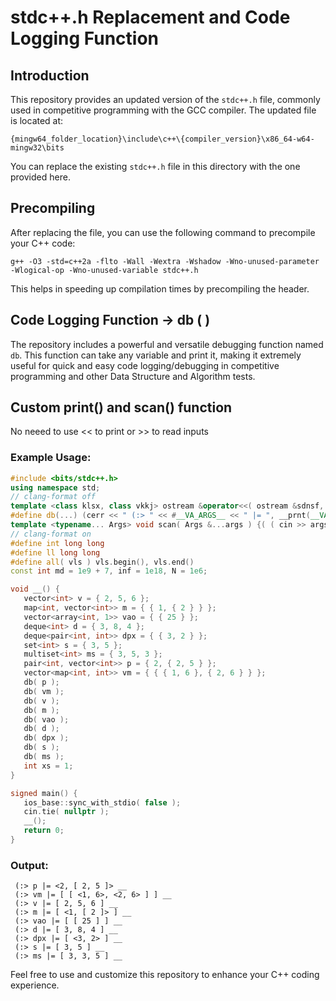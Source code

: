 # stdc++.h Replacement and Code Logging Function

## Introduction

This repository provides an updated version of the `stdc++.h` file, commonly used in competitive programming with the GCC compiler. The updated file is located at:

`{mingw64_folder_location}\include\c++\{compiler_version}\x86_64-w64-mingw32\bits`

You can replace the existing `stdc++.h` file in this directory with the one provided here.

## Precompiling

After replacing the file, you can use the following command to precompile your C++ code:

```bash/cmd
g++ -O3 -std=c++2a -flto -Wall -Wextra -Wshadow -Wno-unused-parameter -Wlogical-op -Wno-unused-variable stdc++.h
```

This helps in speeding up compilation times by precompiling the header.

## Code Logging Function -> db ( )

The repository includes a powerful and versatile debugging function named `db`. This function can take any variable and print it, making it extremely useful for quick and easy code logging/debugging in competitive programming and other Data Structure and Algorithm tests.


## Custom print() and scan() function 

No neeed to use << to print or >> to read inputs 

### Example Usage:

```cpp
#include <bits/stdc++.h>
using namespace std;
// clang-format off
template <class klsx, class vkkj> ostream &operator<<( ostream &sdnsf, const pair<klsx, vkkj> &prs ); template <typename T, typename = enable_if_t<!is_same_v<T, string> && !is_void_v<typename T::value_type>>> ostream &operator<<( ostream &sdnsf, const T &__v_V_ ) {sdnsf << "[ ";for ( auto i = __v_V_.begin(); i != __v_V_.end(); i++ )i == __v_V_.begin() ? sdnsf << *i : sdnsf << ", " << *i;return sdnsf << " ]"; } template <class klsx, class vkkj> ostream &operator<<( ostream &sdnsf, const pair<klsx, vkkj> &prs ) {return sdnsf << '<' << prs.first << ", " << prs.second << '>'; } template <class... Ts> void __prnt( const Ts &...args ) {( ( cerr << args << " __ " ), ... ); }
#define db(...) (cerr << " (:> " << #__VA_ARGS__ << " |= ", __prnt(__VA_ARGS__), cerr << '\n')
template <typename... Args> void scan( Args &...args ) {( ( cin >> args ), ... ); } template <typename T> void print( const T &arg ) {if constexpr ( is_same_v<T, char> ) cout << arg << ( arg == '\n' ? "" : " " );else cout << arg << ' '; } template <typename... Args> void print( const Args &...args ) {( print( args ), ... ); }
// clang-format on
#define int long long
#define ll long long
#define all( vls ) vls.begin(), vls.end()
const int md = 1e9 + 7, inf = 1e18, N = 1e6;

void __() {
   vector<int> v = { 2, 5, 6 };
   map<int, vector<int>> m = { { 1, { 2 } } };
   vector<array<int, 1>> vao = { { 25 } };
   deque<int> d = { 3, 8, 4 };
   deque<pair<int, int>> dpx = { { 3, 2 } };
   set<int> s = { 3, 5 };
   multiset<int> ms = { 3, 5, 3 };
   pair<int, vector<int>> p = { 2, { 2, 5 } };
   vector<map<int, int>> vm = { { { 1, 6 }, { 2, 6 } } };
   db( p );
   db( vm );
   db( v );
   db( m );
   db( vao );
   db( d );
   db( dpx );
   db( s );
   db( ms );
   int xs = 1;
}

signed main() {
   ios_base::sync_with_stdio( false );
   cin.tie( nullptr );
   __();
   return 0;
}
```

### Output:

```
 (:> p |= <2, [ 2, 5 ]> __
 (:> vm |= [ [ <1, 6>, <2, 6> ] ] __
 (:> v |= [ 2, 5, 6 ] __
 (:> m |= [ <1, [ 2 ]> ] __
 (:> vao |= [ [ 25 ] ] __
 (:> d |= [ 3, 8, 4 ] __
 (:> dpx |= [ <3, 2> ] __
 (:> s |= [ 3, 5 ] __
 (:> ms |= [ 3, 3, 5 ] __
```

Feel free to use and customize this repository to enhance your C++ coding experience.
